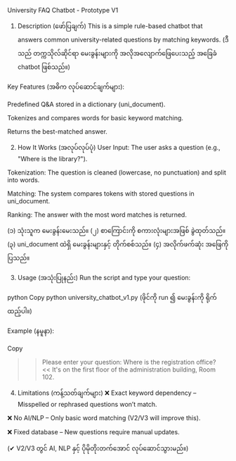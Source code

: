 University FAQ Chatbot - Prototype V1


1. Description (ဖော်ပြချက်)
This is a simple rule-based chatbot that answers common university-related questions by matching keywords.
(ဒီသည် တက္ကသိုလ်ဆိုင်ရာ မေးခွန်းများကို အလိုအလျောက်ဖြေပေးသည့် အခြေခံ chatbot ဖြစ်သည်။)

Key Features (အဓိက လုပ်ဆောင်ချက်များ):

Predefined Q&A stored in a dictionary (uni_document).

Tokenizes and compares words for basic keyword matching.

Returns the best-matched answer.

2. How It Works (အလုပ်လုပ်ပုံ)
User Input: The user asks a question (e.g., "Where is the library?").

Tokenization: The question is cleaned (lowercase, no punctuation) and split into words.

Matching: The system compares tokens with stored questions in uni_document.

Ranking: The answer with the most word matches is returned.

(၁) သုံးသူက မေးခွန်းမေးသည်။
(၂) စာကြောင်းကို စကားလုံးများအဖြစ် ခွဲထုတ်သည်။
(၃) uni_document ထဲရှိ မေးခွန်းများနှင့် တိုက်စစ်သည်။
(၄) အလိုက်ဖက်ဆုံး အဖြေကို ပြသည်။

3. Usage (အသုံးပြုနည်း)
Run the script and type your question:

python
Copy
python university_chatbot_v1.py
(ဖိုင်ကို run ၍ မေးခွန်းကို ရိုက်ထည့်ပါ။)

Example (နမူနာ):

Copy
>> Please enter your question: Where is the registration office?  
<< It's on the first floor of the administration building, Room 102.
4. Limitations (ကန့်သတ်ချက်များ)
❌ Exact keyword dependency – Misspelled or rephrased questions won’t match.

❌ No AI/NLP – Only basic word matching (V2/V3 will improve this).

❌ Fixed database – New questions require manual updates.

(✔ V2/V3 တွင် AI, NLP နှင့် ပိုမိုတိုးတက်အောင် လုပ်ဆောင်သွားမည်။)

